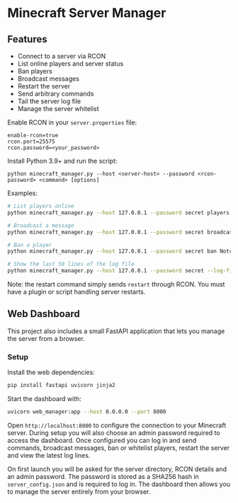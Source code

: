 # Minecraft Server Manager

## Features

- Connect to a server via RCON
- List online players and server status
- Ban players
- Broadcast messages
- Restart the server
- Send arbitrary commands
- Tail the server log file
- Manage the server whitelist

Enable RCON in your `server.properties` file:

```
enable-rcon=true
rcon.port=25575
rcon.password=<your_password>
```

Install Python 3.9+ and run the script:

```
python minecraft_manager.py --host <server-host> --password <rcon-password> <command> [options]
```

Examples:

```bash
# List players online
python minecraft_manager.py --host 127.0.0.1 --password secret players

# Broadcast a message
python minecraft_manager.py --host 127.0.0.1 --password secret broadcast "Server maintenance soon!"

# Ban a player
python minecraft_manager.py --host 127.0.0.1 --password secret ban Notch

# Show the last 50 lines of the log file
python minecraft_manager.py --host 127.0.0.1 --password secret --log-file /path/to/latest.log logs --lines 50
```

Note: the restart command simply sends `restart` through RCON. You must have a plugin or script handling server restarts.

## Web Dashboard

This project also includes a small FastAPI application that lets you manage the server from a browser.

### Setup

Install the web dependencies:

```bash
pip install fastapi uvicorn jinja2
```

Start the dashboard with:

```bash
uvicorn web_manager:app --host 0.0.0.0 --port 8000
```

Open `http://localhost:8000` to configure the connection to your Minecraft server. During setup you will also choose an admin password required to access the dashboard. Once configured you can log in and send commands, broadcast messages, ban or whitelist players, restart the server and view the latest log lines.

On first launch you will be asked for the server directory, RCON details and an admin password. The password is stored as a SHA256 hash in `server_config.json` and is required to log in. The dashboard then allows you to manage the server entirely from your browser.
